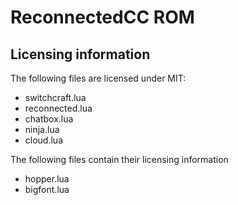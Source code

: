# ReconnectedCC ROM

## Licensing information
The following files are licensed under MIT:
- switchcraft.lua
- reconnected.lua
- chatbox.lua
- ninja.lua
- cloud.lua

The following files contain their licensing information
- hopper.lua 
- bigfont.lua
